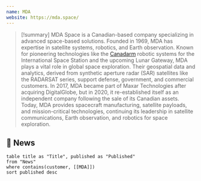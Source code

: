 ```yaml
---
name: MDA
website: https://mda.space/
---
```


>[!summary]
MDA Space is a Canadian-based company specializing in advanced space-based solutions. Founded in 1969, MDA has expertise in satellite systems, robotics, and Earth observation. Known for pioneering technologies like the [Canadarm](https://en.wikipedia.org/wiki/Canadarm) robotic systems for the International Space Station and the upcoming Lunar Gateway, MDA plays a vital role in global space exploration. Their geospatial data and analytics, derived from synthetic aperture radar (SAR) satellites like the RADARSAT series, support defense, government, and commercial customers. In 2017, MDA became part of Maxar Technologies after acquiring DigitalGlobe, but in 2020, it re-established itself as an independent company following the sale of its Canadian assets. Today, MDA provides spacecraft manufacturing, satellite payloads, and mission-critical technologies, continuing its leadership in satellite communications, Earth observation, and robotics for space exploration.

## 📰 News
```dataview
table title as "Title", published as "Published"
from "News"
where contains(customer, [[MDA]])
sort published desc
```
